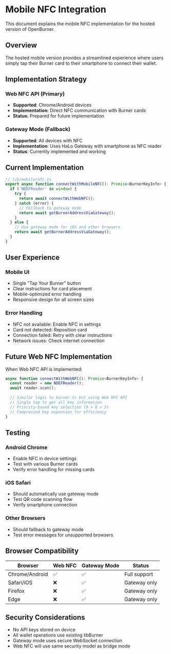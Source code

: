 # Mobile NFC Integration

This document explains the mobile NFC implementation for the hosted version of OpenBurner.

## Overview

The hosted mobile version provides a streamlined experience where users simply tap their Burner card to their smartphone to connect their wallet.

## Implementation Strategy

### Web NFC API (Primary)
- **Supported**: Chrome/Android devices
- **Implementation**: Direct NFC communication with Burner cards
- **Status**: Prepared for future implementation

### Gateway Mode (Fallback)
- **Supported**: All devices with NFC
- **Implementation**: Uses HaLo Gateway with smartphone as NFC reader
- **Status**: Currently implemented and working

## Current Implementation

```typescript
// lib/mobile/nfc.ts
export async function connectWithMobileNFC(): Promise<BurnerKeyInfo> {
  if ('NDEFReader' in window) {
    try {
      return await connectWithWebNFC();
    } catch (error) {
      // Fallback to gateway mode
      return await getBurnerAddressViaGateway();
    }
  } else {
    // Use gateway mode for iOS and other browsers
    return await getBurnerAddressViaGateway();
  }
}
```

## User Experience

### Mobile UI
- Single "Tap Your Burner" button
- Clear instructions for card placement
- Mobile-optimized error handling
- Responsive design for all screen sizes

### Error Handling
- NFC not available: Enable NFC in settings
- Card not detected: Reposition card
- Connection failed: Retry with clear instructions
- Network issues: Check internet connection

## Future Web NFC Implementation

When Web NFC API is implemented:

```typescript
async function connectWithWebNFC(): Promise<BurnerKeyInfo> {
  const reader = new NDEFReader();
  await reader.scan();
  
  // Similar logic to burner.ts but using Web NFC API
  // Single tap to get all key information
  // Priority-based key selection (9 > 8 > 2)
  // Compressed key expansion for efficiency
}
```

## Testing

### Android Chrome
- Enable NFC in device settings
- Test with various Burner cards
- Verify error handling for missing cards

### iOS Safari
- Should automatically use gateway mode
- Test QR code scanning flow
- Verify smartphone connection

### Other Browsers
- Should fallback to gateway mode
- Test error messages for unsupported browsers

## Browser Compatibility

| Browser | Web NFC | Gateway Mode | Status |
|---------|---------|--------------|--------|
| Chrome/Android | ✅ | ✅ | Full support |
| Safari/iOS | ❌ | ✅ | Gateway only |
| Firefox | ❌ | ✅ | Gateway only |
| Edge | ❌ | ✅ | Gateway only |

## Security Considerations

- No API keys stored on device
- All wallet operations use existing libBurner
- Gateway mode uses secure WebSocket connection
- Web NFC will use same security model as bridge mode
